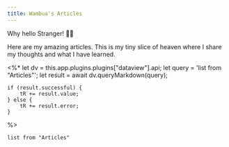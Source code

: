 ```yaml
---
title: Wambua's Articles
---
```


Why hello Stranger! 👋😀

Here are my amazing articles. This is my tiny slice of heaven where I share my thoughts and what I have learned.

<%*
	let dv = this.app.plugins.plugins["dataview"].api;
	let query = 'list from "Articles"';
	let result = await dv.queryMarkdown(query);
	
	if (result.successful) {
		tR += result.value;
	} else {
		tR += result.error;
	}
%>



```dataview
list from "Articles"
```




